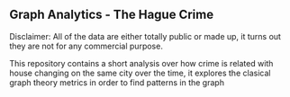 ## Graph Analytics - The Hague Crime

Disclaimer: All of the data are either totally public or made up, it turns out they are not for any commercial purpose.

This repository contains a short analysis over how crime is related with house changing on the same city over the time, it explores the clasical graph theory metrics in order to find patterns in the graph

